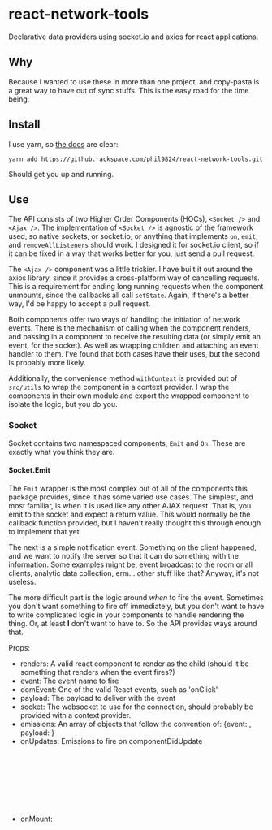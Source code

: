 # react-network-tools
Declarative data providers using socket.io and axios for react applications.

## Why
Because I wanted to use these in more than one project, and copy-pasta is a
great way to have out of sync stuffs.  This is the easy road for the time being.

## Install
I use yarn, so [the docs](https://yarnpkg.com/lang/en/docs/cli/add/) are clear:

`yarn add https://github.rackspace.com/phil9824/react-network-tools.git`

 Should get you up and running.

## Use
The API consists of two Higher Order Components (HOCs), `<Socket />` and `<Ajax />`.
The implementation of `<Socket />` is agnostic of the framework used, so native
sockets, or socket.io, or anything that implements `on`, `emit`, and
`removeAllListeners` should work.  I designed it for socket.io client, so if it
can be fixed in a way that works better for you, just send a pull request.

The `<Ajax />` component was a little trickier.  I have built it out around the
axios library, since it provides a cross-platform way of cancelling requests.
This is a requirement for ending long running requests when the component
unmounts, since the callbacks all call `setState`.  Again, if there's a better
way, I'd be happy to accept a pull request.

Both components offer two ways of handling the initiation of network events.
There is the mechanism of calling when the component renders, and passing in a
component to receive the resulting data (or simply emit an event, for the socket).
As well as wrapping children and attaching an event handler to them.  I've found
that both cases have their uses, but the second is probably more likely.

Additionally, the convenience method `withContext` is provided out of `src/utils`
to wrap the component in a context provider.  I wrap the components in their own
module and export the wrapped component to isolate the logic, but you do you.

### Socket
Socket contains two namespaced components, `Emit` and `On`.  These are exactly
what you think they are.

#### Socket.Emit
  The `Emit` wrapper is the most complex out of all of the components this package
provides, since it has some varied use cases.  The simplest, and most familiar,
is when it is used like any other AJAX request.  That is, you emit to the socket
and expect a return value.  This would normally be the callback function
provided, but I haven't really thought this through enough to implement that yet.

The next is a simple notification event.  Something on the client happened, and
we want to notify the server so that it can do something with the information.
Some examples might be, event broadcast to the room or all clients, analytic data
collection, erm... other stuff like that?  Anyway, it's not useless.

The more difficult part is the logic around _when_ to fire the event.  Sometimes
you don't want something to fire off immediately, but you don't want to have to
write complicated logic in your components to handle rendering the thing.  Or,
at least **I** don't want to have to.  So the API provides ways around that.

  Props:
  - renders: <Component> A valid react component to render as the child
              (should it be something that renders when the event fires?)
  - event: <String> The event name to fire
  - domEvent: <String> One of the valid React events, such as 'onClick'
  - payload: <Object> The payload to deliver with the event
  - socket: <Object> The websocket to use for the connection, should probably be
            provided with a context provider.
  - emissions: <Array> An array of objects that follow the convention of:
               {event: <String>, payload: <Object>}
  - onUpdates: <Object> Emissions to fire on componentDidUpdate
  - onMount: <Object> Emissions to fire on componentDidMount
  - children: <React.Children> La di da

  Common Patterns:

#### Socket.On
The `On` component registers handlers for the specified event, and will
automatically remove them (an only those specified for the component), when it
unmounts.  That _should_ mean that you can have multiple different handlers
associated with the same event across components that are not necessarily mounted
at the same time, without colliding the removal of listeners.

Props:
  - renders: <Component> A valid react component to render or update props on
             the specified event
  - socket: <Object> The websocket to use for the connection, should probably be
            provided with a context provider.
  - event: <String> The event name to listen for
  - call: <Function> The callback function for the event
  - handles: <Array> An array of objects matching the pattern
             {event: <String>, use: <Function>}
             Where each `handles.event` will be registered with the `handles.use`

Common Patterns:

### Ajax
Props:
  - receiver: <Component> The component that should receive the server response
  - url: <URL> The URL to which the method with send
  - defaultData: <Any> Required default for the ajaxData
  - callback: <Function> A function which will be called with the ajaxData as its
              argument
  - hold: <Boolean> Flag to hold the request until this value is `true`
  - endpoints: <Object> An object mapping string keys to string base URLs for the
               desired application endpoints
  - target: <String> A key supplied to build the URL from the endpoint object
            which allows easier support for contextual mappings
  - path: <String> The path that will be applied to the target when building the
          URL from endpoint mappings
  - params: <Object> Query string parameters to append to the full URL for the
            endpoint build process, example:
            {startDate: '7-11-18'} -> https://baseurl/path?startDate=7-11-18
            Supports as many key:value pairs as desired.
  - showLoading: <Boolean> Flag to determine if a loader should wrap the
                 component
  - loader: <Component> Custom loading wrapper to use when `showLoading` is
            provided as `true`
Common Patterns:

## To Do:
 - Add PropTypes, which will make the next one easier
 - Add docgen so I don't have to maintain this mess
 - Verify the spec for WebSockets, and make sure the component matches
